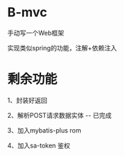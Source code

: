 # B-mvc
手动写一个Web框架

实现类似spring的功能，注解+依赖注入


# 剩余功能
1、封装好返回

2、解析POST请求数据实体 -- 已完成

3、加入mybatis-plus rom

4、加入sa-token 鉴权
